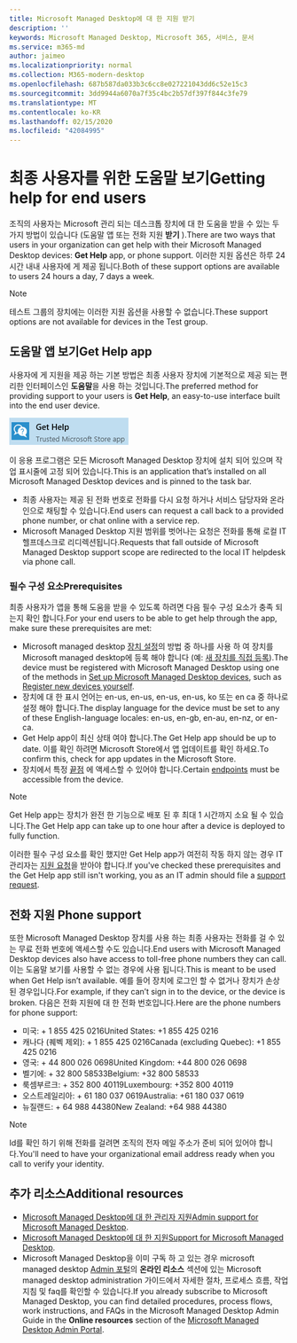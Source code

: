 ```yaml
---
title: Microsoft Managed Desktop에 대 한 지원 받기
description: ''
keywords: Microsoft Managed Desktop, Microsoft 365, 서비스, 문서
ms.service: m365-md
author: jaimeo
ms.localizationpriority: normal
ms.collection: M365-modern-desktop
ms.openlocfilehash: 687b587da033b3c6cc8e027221043dd6c52e15c3
ms.sourcegitcommit: 3dd9944a6070a7f35c4bc2b57df397f844c3fe79
ms.translationtype: MT
ms.contentlocale: ko-KR
ms.lasthandoff: 02/15/2020
ms.locfileid: "42084995"
---
```

# <a name="getting-help-for-end-users"></a><span data-ttu-id="90385-103">최종 사용자를 위한 도움말 보기</span><span class="sxs-lookup"><span data-stu-id="90385-103">Getting help for end users</span></span>

<span data-ttu-id="90385-104">조직의 사용자는 Microsoft 관리 되는 데스크톱 장치에 대 한 도움을 받을 수 있는 두 가지 방법이 있습니다 (도움말 앱 또는 전화 지원 **받기** ).</span><span class="sxs-lookup"><span data-stu-id="90385-104">There are two ways that users in your organization can get help with their Microsoft Managed Desktop devices: **Get Help** app, or phone support.</span></span> <span data-ttu-id="90385-105">이러한 지원 옵션은 하루 24 시간 내내 사용자에 게 제공 됩니다.</span><span class="sxs-lookup"><span data-stu-id="90385-105">Both of these support options are available to users 24 hours a day, 7 days a week.</span></span>
 
>[!NOTE]
><span data-ttu-id="90385-106">테스트 그룹의 장치에는 이러한 지원 옵션을 사용할 수 없습니다.</span><span class="sxs-lookup"><span data-stu-id="90385-106">These support options are not available for devices in the Test group.</span></span>

## <a name="get-help-app"></a><span data-ttu-id="90385-107">도움말 앱 보기</span><span class="sxs-lookup"><span data-stu-id="90385-107">Get Help app</span></span>

<span data-ttu-id="90385-108">사용자에 게 지원을 제공 하는 기본 방법은 최종 사용자 장치에 기본적으로 제공 되는 편리한 인터페이스인 **도움말**을 사용 하는 것입니다.</span><span class="sxs-lookup"><span data-stu-id="90385-108">The preferred method for providing support to your users is **Get Help**, an easy-to-use interface built into the end user device.</span></span>  

![도움말 앱 보기 아이콘](../../media/get-help.png)

<span data-ttu-id="90385-110">이 응용 프로그램은 모든 Microsoft Managed Desktop 장치에 설치 되어 있으며 작업 표시줄에 고정 되어 있습니다.</span><span class="sxs-lookup"><span data-stu-id="90385-110">This is an application that’s installed on all Microsoft Managed Desktop devices and is pinned to the task bar.</span></span> 

- <span data-ttu-id="90385-111">최종 사용자는 제공 된 전화 번호로 전화를 다시 요청 하거나 서비스 담당자와 온라인으로 채팅할 수 있습니다.</span><span class="sxs-lookup"><span data-stu-id="90385-111">End users can request a call back to a provided phone number, or chat online with a service rep.</span></span>
- <span data-ttu-id="90385-112">Microsoft Managed Desktop 지원 범위를 벗어나는 요청은 전화를 통해 로컬 IT 헬프데스크로 리디렉션됩니다.</span><span class="sxs-lookup"><span data-stu-id="90385-112">Requests that fall outside of Microsoft Managed Desktop support scope are redirected to the local IT helpdesk via phone call.</span></span>

### <a name="prerequisites"></a><span data-ttu-id="90385-113">필수 구성 요소</span><span class="sxs-lookup"><span data-stu-id="90385-113">Prerequisites</span></span>
<span data-ttu-id="90385-114">최종 사용자가 앱을 통해 도움을 받을 수 있도록 하려면 다음 필수 구성 요소가 충족 되는지 확인 합니다.</span><span class="sxs-lookup"><span data-stu-id="90385-114">For your end users to be able to get help through the app, make sure these prerequisites are met:</span></span>

- <span data-ttu-id="90385-115">Microsoft managed desktop [장치 설정](../get-started/set-up-devices.md)의 방법 중 하나를 사용 하 여 장치를 Microsoft managed desktop에 등록 해야 합니다 (예: [새 장치를 직접 등록](../get-started/register-devices-self.md)).</span><span class="sxs-lookup"><span data-stu-id="90385-115">The device must be registered with Microsoft Managed Desktop using one of the methods in [Set up Microsoft Managed Desktop devices](../get-started/set-up-devices.md), such as [Register new devices yourself](../get-started/register-devices-self.md).</span></span>
- <span data-ttu-id="90385-116">장치에 대 한 표시 언어는 en-us, en-us, en-us, en-us, ko 또는 en ca 중 하나로 설정 해야 합니다.</span><span class="sxs-lookup"><span data-stu-id="90385-116">The display language for the device must be set to any of these English-language locales: en-us, en-gb, en-au, en-nz, or en-ca.</span></span>
- <span data-ttu-id="90385-117">Get Help app이 최신 상태 여야 합니다.</span><span class="sxs-lookup"><span data-stu-id="90385-117">The Get Help app should be up to date.</span></span> <span data-ttu-id="90385-118">이를 확인 하려면 Microsoft Store에서 앱 업데이트를 확인 하세요.</span><span class="sxs-lookup"><span data-stu-id="90385-118">To confirm this, check for app updates in the Microsoft Store.</span></span>
- <span data-ttu-id="90385-119">장치에서 특정 [끝점](../get-ready/network.md#endpoints-allowed---specific-for-microsoft-managed-desktop) 에 액세스할 수 있어야 합니다.</span><span class="sxs-lookup"><span data-stu-id="90385-119">Certain [endpoints](../get-ready/network.md#endpoints-allowed---specific-for-microsoft-managed-desktop) must be accessible from the device.</span></span>

> [!NOTE]
> <span data-ttu-id="90385-120">Get Help app는 장치가 완전 한 기능으로 배포 된 후 최대 1 시간까지 소요 될 수 있습니다.</span><span class="sxs-lookup"><span data-stu-id="90385-120">The Get Help app can take up to one hour after a device is deployed to fully function.</span></span>

<span data-ttu-id="90385-121">이러한 필수 구성 요소를 확인 했지만 Get Help app가 여전히 작동 하지 않는 경우 IT 관리자는 [지원 요청](admin-support.md)을 받아야 합니다.</span><span class="sxs-lookup"><span data-stu-id="90385-121">If you've checked these prerequisites and the Get Help app still isn't working, you as an IT admin should file a [support request](admin-support.md).</span></span>

## <a name="phone-support"></a><span data-ttu-id="90385-122">전화 지원 </span><span class="sxs-lookup"><span data-stu-id="90385-122">Phone support</span></span>

<span data-ttu-id="90385-123">또한 Microsoft Managed Desktop 장치를 사용 하는 최종 사용자는 전화를 걸 수 있는 무료 전화 번호에 액세스할 수도 있습니다.</span><span class="sxs-lookup"><span data-stu-id="90385-123">End users with Microsoft Managed Desktop devices also have access to toll-free phone numbers they can call.</span></span> <span data-ttu-id="90385-124">이는 도움말 보기를 사용할 수 없는 경우에 사용 됩니다.</span><span class="sxs-lookup"><span data-stu-id="90385-124">This is meant to be used when Get Help isn’t available.</span></span> <span data-ttu-id="90385-125">예를 들어 장치에 로그인 할 수 없거나 장치가 손상 된 경우입니다.</span><span class="sxs-lookup"><span data-stu-id="90385-125">For example, if they can’t sign in to the device, or the device is broken.</span></span> <span data-ttu-id="90385-126">다음은 전화 지원에 대 한 전화 번호입니다.</span><span class="sxs-lookup"><span data-stu-id="90385-126">Here are the phone numbers for phone support:</span></span>

- <span data-ttu-id="90385-127">미국: + 1 855 425 0216</span><span class="sxs-lookup"><span data-stu-id="90385-127">United States: +1 855 425 0216</span></span>
- <span data-ttu-id="90385-128">캐나다 (퀘벡 제외): + 1 855 425 0216</span><span class="sxs-lookup"><span data-stu-id="90385-128">Canada (excluding Quebec): +1 855 425 0216</span></span>
- <span data-ttu-id="90385-129">영국: + 44 800 026 0698</span><span class="sxs-lookup"><span data-stu-id="90385-129">United Kingdom: +44 800 026 0698</span></span>
- <span data-ttu-id="90385-130">벨기에: + 32 800 58533</span><span class="sxs-lookup"><span data-stu-id="90385-130">Belgium: +32 800 58533</span></span>
- <span data-ttu-id="90385-131">룩셈부르크: + 352 800 40119</span><span class="sxs-lookup"><span data-stu-id="90385-131">Luxembourg: +352 800 40119</span></span>
- <span data-ttu-id="90385-132">오스트레일리아: + 61 180 037 0619</span><span class="sxs-lookup"><span data-stu-id="90385-132">Australia: +61 180 037 0619</span></span>
- <span data-ttu-id="90385-133">뉴질랜드: + 64 988 44380</span><span class="sxs-lookup"><span data-stu-id="90385-133">New Zealand: +64 988 44380</span></span>

>[!NOTE]
><span data-ttu-id="90385-134">Id를 확인 하기 위해 전화를 걸려면 조직의 전자 메일 주소가 준비 되어 있어야 합니다.</span><span class="sxs-lookup"><span data-stu-id="90385-134">You'll need to have your organizational email address ready when you call to verify your identity.</span></span> 

## <a name="additional-resources"></a><span data-ttu-id="90385-135">추가 리소스</span><span class="sxs-lookup"><span data-stu-id="90385-135">Additional resources</span></span>
- <span data-ttu-id="90385-136">[Microsoft Managed Desktop에 대 한 관리자 지원](admin-support.md)</span><span class="sxs-lookup"><span data-stu-id="90385-136">[Admin support for Microsoft Managed Desktop](admin-support.md).</span></span> 
- <span data-ttu-id="90385-137">[Microsoft Managed Desktop에 대 한 지원](../service-description/support.md)</span><span class="sxs-lookup"><span data-stu-id="90385-137">[Support for Microsoft Managed Desktop](../service-description/support.md).</span></span>
- <span data-ttu-id="90385-138">Microsoft Managed Desktop을 이미 구독 하 고 있는 경우 microsoft managed desktop [Admin 포털](https://aka.ms/mwaasportal)의 **온라인 리소스** 섹션에 있는 Microsoft managed desktop administration 가이드에서 자세한 절차, 프로세스 흐름, 작업 지침 및 faq를 확인할 수 있습니다.</span><span class="sxs-lookup"><span data-stu-id="90385-138">If you already subscribe to Microsoft Managed Desktop, you can find detailed procedures, process flows, work instructions, and FAQs in the Microsoft Managed Desktop Admin Guide in the **Online resources** section of the [Microsoft Managed Desktop Admin Portal](https://aka.ms/mwaasportal).</span></span>
